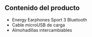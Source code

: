 ## Contenido del producto

* Energy Earphones Sport 3 Bluetooth
* Cable microUSB de carga
* Almohadillas intercambiables


